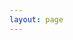 ```yaml
---
layout: page
---
```


<script setup>
import { VPTeamPage, VPTeamPageTitle, VPTeamMembers } from 'vitepress/theme';

const members = [
  {
    avatar: 'https://www.github.com/jaapmarcus.png',
    name: 'Jaap Marcus',
    title: 'Developer',
    links: [
      { icon: 'github', link: 'https://github.com/jaapmarcus' },
      { icon: 'twitter', link: 'https://twitter.com/jaapmarcus' },
    ]
  },
]
</script>

<VPTeamPage>
  <VPTeamPageTitle>
    <template #title>
      The Team
    </template>
    <template #lead>
      The development of Hestia is guided by an international team, some of whom have chosen to be featured below.
    </template>
  </VPTeamPageTitle>
  <VPTeamMembers :members="members" />
</VPTeamPage>
